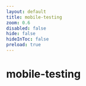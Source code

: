 ```yaml
---
layout: default 
title: mobile-testing  
zoom: 0.6   
disabled: false 
hide: false 
hideInToc: false    
preload: true   
---
```



# mobile-testing   
